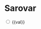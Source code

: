 # Sarovar

<div ng-repeat="val in ['a','b','c']">
     <input
            type="radio"
            name="val"
            data-ng-model="role" 
            data-ng-value="val"
            ng-init="$index==0?(role=val):''"
      />
     {{val}}
 </div>
